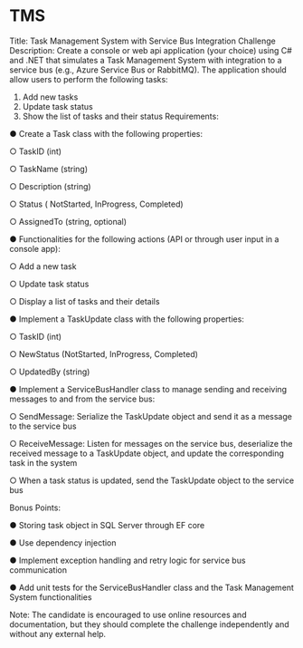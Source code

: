 # TMS
Title: Task Management System with Service Bus Integration
Challenge Description:
Create a console or web api application (your choice) using C# and .NET that simulates a Task
Management System with integration to a service bus (e.g., Azure Service Bus or RabbitMQ).
The application should allow users to perform the following tasks:
1. Add new tasks
2. Update task status
3. Show the list of tasks and their status
Requirements:

● Create a Task class with the following properties:
  
  ○ TaskID (int)
  
  ○ TaskName (string)
 
  ○ Description (string)
  
  ○ Status ( NotStarted, InProgress, Completed)
  
  ○ AssignedTo (string, optional)

● Functionalities for the following actions (API or through user input in a console app):
  
  ○ Add a new task
  
  ○ Update task status
  
  ○ Display a list of tasks and their details

● Implement a TaskUpdate class with the following properties:
  
  ○ TaskID (int)
  
  ○ NewStatus (NotStarted, InProgress, Completed)
  
  ○ UpdatedBy (string)

● Implement a ServiceBusHandler class to manage sending and receiving messages to
and from the service bus:
  
  ○ SendMessage: Serialize the TaskUpdate object and send it as a message to the
  service bus
  
  ○ ReceiveMessage: Listen for messages on the service bus, deserialize the
  received message to a TaskUpdate object, and update the corresponding task in
  the system
  
  ○ When a task status is updated, send the TaskUpdate object to the service bus

Bonus Points:
  
  ● Storing task object in SQL Server through EF core
  
  ● Use dependency injection
  
  ● Implement exception handling and retry logic for service bus communication
  
  ● Add unit tests for the ServiceBusHandler class and the Task Management System
functionalities

Note: The candidate is encouraged to use online resources and documentation, but they should
complete the challenge independently and without any external help.
